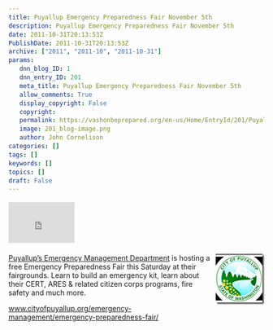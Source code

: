 ```yaml
---
title: Puyallup Emergency Preparedness Fair November 5th
description: Puyallup Emergency Preparedness Fair November 5th
date: 2011-10-31T20:13:53Z
PublishDate: 2011-10-31T20:13:53Z
archive: ["2011", "2011-10", "2011-10-31"]
params:
   dnn_blog_ID: 1
   dnn_entry_ID: 201
   meta_title: Puyallup Emergency Preparedness Fair November 5th
   allow_comments: True
   display_copyright: False
   copyright: 
   permalink: https://vashonbeprepared.org/en-us/Home/EntryId/201/Puyallup-Emergency-Preparedness-Fair-November-5th
   image: 201_blog-image.png
   author: John Cornelison
categories: []
tags: []
keywords: []
topics: []
draft: False
---
```


<div class="wlWriterHeaderFooter" style="float:none; margin:0px; padding:4px 0px 4px 0px;"><iframe src="http://www.facebook.com/widgets/like.php?href=http://vashoneoc.org/Blogs/VashonPreparedness/tabid/164/EntryId/201/Puyallup-Emergency-Preparedness-Fair-November-5th.aspx" scrolling="no" frameborder="0" style="border:none; width:130px; height:80px"></iframe></div><p><a href="/images/dnnBlog/1/201/Windows-Live-Writer-326a794830a2_7535-image_2.png"><img style="background-image: none; border-bottom: 0px; border-left: 0px; margin: 0px 0px 5px 5px; padding-left: 0px; padding-right: 0px; display: inline; float: right; border-top: 0px; border-right: 0px; padding-top: 0px" title="image" border="0" alt="image" align="right" src="/images/dnnBlog/1/201/Windows-Live-Writer-326a794830a2_7535-image_thumb.png" width="96" height="100" /></a><a href="http://www.cityofpuyallup.org/emergency-management/">Puyallup’s Emergency Management Department</a> is hosting a free Emergency Preparedness Fair this Saturday at their fairgrounds. Learn to build an emergency kit, learn about their CERT, ARES &amp; related citizen corps programs, fire safety and much more. </p>  <p><a title="http://www.cityofpuyallup.org/emergency-management/emergency-preparedness-fair/" href="http://www.cityofpuyallup.org/emergency-management/emergency-preparedness-fair/">www.cityofpuyallup.org/emergency-management/emergency-preparedness-fair/</a></p>
